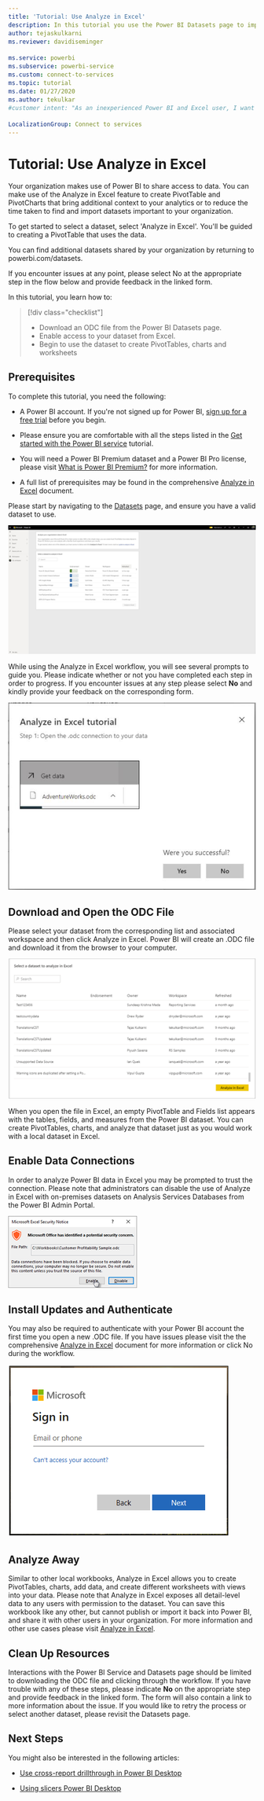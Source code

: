 ```yaml
---
title: 'Tutorial: Use Analyze in Excel'
description: In this tutorial you use the Power BI Datasets page to import datasets into Excel.
author: tejaskulkarni
ms.reviewer: davidiseminger

ms.service: powerbi
ms.subservice: powerbi-service
ms.custom: connect-to-services
ms.topic: tutorial
ms.date: 01/27/2020
ms.author: tekulkar
#customer intent: "As an inexperienced Power BI and Excel user, I want to use powerbi.com/datasets to import my data into Excel so that I can use it."

LocalizationGroup: Connect to services
---
```


# Tutorial: Use Analyze in Excel

Your organization makes use of Power BI to share access to data. You can make use of the Analyze in Excel feature to create PivotTable and PivotCharts that bring additional context to your analytics or to reduce the time taken to find and import datasets important to your organization.  

To get started to select a dataset, select 'Analyze in Excel'. You'll be guided to creating a PivotTable that uses the data.  

You can find additional datasets shared by your organization by returning to powerbi.com/datasets.

If you encounter issues at any point, please select No at the appropriate step in the flow below and provide feedback in the linked form.  

In this tutorial, you learn how to:

> [!div class="checklist"]
> * Download an ODC file from the Power BI Datasets page.
> * Enable access to your dataset from Excel.
> * Begin to use the dataset to create PivotTables, charts and worksheets

## Prerequisites

To complete this tutorial, you need the following:

* A Power BI account. If you're not signed up for Power BI, [sign up for a free trial](https://app.powerbi.com/signupredirect?pbi_source=web) before you begin.

* Please ensure you are comfortable with all the steps listed in the [Get started with the Power BI service](https://docs.microsoft.com/en-us/power-bi/service-get-started) tutorial.

* You will need a Power BI Premium dataset and a Power BI Pro license, please visit [What is Power BI Premium?](https://docs.microsoft.com/en-us/power-bi/service-premium-what-is) for more information.

* A full list of prerequisites may be found in the comprehensive [Analyze in Excel](https://docs.microsoft.com/en-us/power-bi/service-analyze-in-excel#requirements) document.

Please start by navigating to the [Datasets](https://powerbi.com/datasets) page, and ensure you have a valid dataset to use.

![Datasets Page](media/service-tutorial-analyze-in-excel/tutorial-analyze-in-excel-01.png)

While using the Analyze in Excel workflow, you will see several prompts to guide you. Please indicate whether or not you have completed each step in order to progress. If you encounter issues at any step please select **No** and kindly provide your feedback on the corresponding form.

![Workflow Instructions](media/service-tutorial-analyze-in-excel/tutorial-analyze-in-excel-02.png)

## Download and Open the ODC File

Please select your dataset from the corresponding list and associated workspace and then click Analyze in Excel. Power BI will create an .ODC file and download it from the browser to your computer.

![Select dataset](media/service-tutorial-analyze-in-excel/tutorial-analyze-in-excel-03.png)

When you open the file in Excel, an empty PivotTable and Fields list appears with the tables, fields, and measures from the Power BI dataset. You can create PivotTables, charts, and analyze that dataset just as you would work with a local dataset in Excel.

## Enable Data Connections

In order to analyze Power BI data in Excel you may be prompted to trust the connection. Please note that administrators can disable the use of Analyze in Excel with on-premises datasets on Analysis Services Databases from the Power BI Admin Portal.

![Enable Connection](media/service-tutorial-analyze-in-excel/tutorial-analyze-in-excel-04.png)

## Install Updates and Authenticate

You may also be required to authenticate with your Power BI account the first time you open a new .ODC file.  If you have issues please visit the the comprehensive [Analyze in Excel](https://docs.microsoft.com/en-us/power-bi/service-analyze-in-excel#sign-in-to-power-bi ) document for more information or click No during the workflow.

![Enable Connection](media/service-tutorial-analyze-in-excel/tutorial-analyze-in-excel-05.png)

## Analyze Away

Similar to other local workbooks, Analyze in Excel allows you to create PivotTables, charts, add data, and create different worksheets with views into your data. Please note that Analyze in Excel exposes all detail-level data to any users with permission to the dataset. You can save this workbook like any other, but cannot publish or import it back into Power BI, and share it with other users in your organization. For more information and other use cases please visit [Analyze in Excel](https://docs.microsoft.com/en-us/power-bi/service-analyze-in-excel#analyze-away).

## Clean Up Resources

Interactions with the Power BI Service and Datasets page should be limited to downloading the ODC file and clicking through the workflow. If you have trouble with any of these steps, please indicate **No** on the appropriate step and provide feedback in the linked form. The form will also contain a link to more information about the issue. If you would like to retry the process or select another dataset, please revisit the Datasets page.

## Next Steps

You might also be interested in the following articles:

* [Use cross-report drillthrough in Power BI Desktop](https://docs.microsoft.com/en-us/power-bi/desktop-cross-report-drill-through)

* [Using slicers Power BI Desktop](https://docs.microsoft.com/en-us/power-bi/visuals/power-bi-visualization-slicers)
